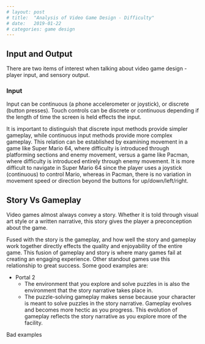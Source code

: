 ```yaml
---
# layout: post
# title:  "Analysis of Video Game Design - Difficulty"
# date:   2019-01-22
# categories: game design
---
```




## Input and Output

There are two items of interest when talking about video game design - player input, and sensory output. 

### Input  

Input can be continuous (a phone accelerometer or joystick), or discrete (button presses). Touch controls can be discrete or continuous depending if the length of time the screen is held effects the input.

It is important to distinguish that discrete input methods provide simpler gameplay, while continuous input methods provide more complex gameplay. This relation can be established by examining movement in a game like Super Mario 64, where difficulty is introduced through platforming sections and enemy movement, versus a game like Pacman, where difficulty is introduced entirely through enemy movement. It is more difficult to navigate in Super Mario 64 since the player uses a joystick (continuous) to control Mario, whereas in Pacman, there is no variation in movement speed or direction beyond the buttons for up/down/left/right.



## Story Vs Gameplay


Video games almost always convey a story. Whether it is told through visual art style or a written narrative, this story gives the player a preconception about the game. 

Fused with the story is the gameplay, and how well the story and gameplay work together directly effects the quality and enjoyability of the entire game. This fusion of gameplay and story is where many games fail at creating an engaging experience. Other standout games use this relationship to great success. Some good examples are:

- Portal 2
  - The environment that you explore and solve puzzles in is also the environment that the story narrative takes place in.
  - The puzzle-solving gameplay makes sense because your character is meant to solve puzzles in the story narrative. Gameplay evolves and becomes more hectic as you progress. This evolution of gameplay reflects the story narrative as you explore more of the facility.




Bad examples 